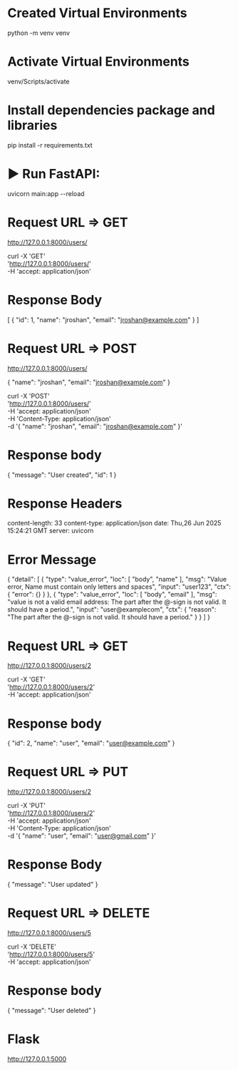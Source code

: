 
# Created Virtual Environments 
python -m venv venv 

# Activate Virtual Environments 
venv/Scripts/activate

# Install dependencies package and libraries 
pip install -r requirements.txt

# ▶️ Run FastAPI:
uvicorn main:app --reload

# Request URL => GET
http://127.0.0.1:8000/users/ 

curl -X 'GET' \
  'http://127.0.0.1:8000/users/' \
  -H 'accept: application/json'
# Response Body
[
  {
    "id": 1,
    "name": "jroshan",
    "email": "jroshan@example.com"
  }
]

# Request URL => POST
http://127.0.0.1:8000/users/

{
  "name": "jroshan",
  "email": "jroshan@example.com"
}

curl -X 'POST' \
  'http://127.0.0.1:8000/users/' \
  -H 'accept: application/json' \
  -H 'Content-Type: application/json' \
  -d '{
  "name": "jroshan",
  "email": "jroshan@example.com"
}'

# Response body
{
  "message": "User created",
  "id": 1
}

# Response Headers 
content-length: 33 
content-type: application/json 
date: Thu,26 Jun 2025 15:24:21 GMT 
server: uvicorn 


# Error Message 

{
  "detail": [
    {
      "type": "value_error",
      "loc": [
        "body",
        "name"
      ],
      "msg": "Value error, Name must contain only letters and spaces",
      "input": "user123",
      "ctx": {
        "error": {}
      }
    },
    {
      "type": "value_error",
      "loc": [
        "body",
        "email"
      ],
      "msg": "value is not a valid email address: The part after the @-sign is not valid. It should have a period.",
      "input": "user@examplecom",
      "ctx": {
        "reason": "The part after the @-sign is not valid. It should have a period."
      }
    }
  ]
}


# Request URL => GET
http://127.0.0.1:8000/users/2

curl -X 'GET' \
  'http://127.0.0.1:8000/users/2' \
  -H 'accept: application/json'
	
# Response body

{
  "id": 2,
  "name": "user",
  "email": "user@example.com"
}


# Request URL => PUT 
http://127.0.0.1:8000/users/2

curl -X 'PUT' \
  'http://127.0.0.1:8000/users/2' \
  -H 'accept: application/json' \
  -H 'Content-Type: application/json' \
  -d '{
  "name": "user",
  "email": "user@gmail.com"
}'

# Response Body 
{
  "message": "User updated"
}


# Request URL  => DELETE
http://127.0.0.1:8000/users/5

curl -X 'DELETE' \
  'http://127.0.0.1:8000/users/5' \
  -H 'accept: application/json'

# Response body
{
  "message": "User deleted"
}

# Flask 
http://127.0.0.1:5000